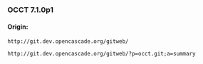### OCCT 7.1.0p1
#### Origin:
```
http://git.dev.opencascade.org/gitweb/

http://git.dev.opencascade.org/gitweb/?p=occt.git;a=summary
```
